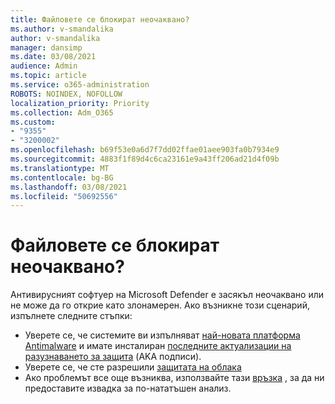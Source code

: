 ```yaml
---
title: Файловете се блокират неочаквано?
ms.author: v-smandalika
author: v-smandalika
manager: dansimp
ms.date: 03/08/2021
audience: Admin
ms.topic: article
ms.service: o365-administration
ROBOTS: NOINDEX, NOFOLLOW
localization_priority: Priority
ms.collection: Adm_O365
ms.custom:
- "9355"
- "3200002"
ms.openlocfilehash: b69f53e0a6d7f7dd02ffae01aee903fa0b7934e9
ms.sourcegitcommit: 4883f1f89d4c6ca23161e9a43ff206ad21d4f09b
ms.translationtype: MT
ms.contentlocale: bg-BG
ms.lasthandoff: 03/08/2021
ms.locfileid: "50692556"
---
```

# <a name="files-are-being-blocked-unexpectedly"></a>Файловете се блокират неочаквано?

Антивирусният софтуер на Microsoft Defender е засякъл неочаквано или не може да го открие като злонамерен. Ако възникне този сценарий, изпълнете следните стъпки:

- Уверете се, че системите ви изпълняват [най-новата платформа Antimalware](https://docs.microsoft.com/windows/security/threat-protection/microsoft-defender-antivirus/manage-updates-baselines-microsoft-defender-antivirus) и имате инсталиран [последните актуализации на разузнаването за защита](https://www.microsoft.com/security/encyclopedia/adlpackages.aspx) (AKA подписи).
- Уверете се, че сте разрешили [защитата на облака](https://docs.microsoft.com/windows/security/threat-protection/microsoft-defender-antivirus/enable-cloud-protection-microsoft-defender-antivirus)
- Ако проблемът все още възниква, използвайте тази [връзка](https://www.microsoft.com/wdsi/filesubmission) , за да ни предоставите извадка за по-нататъшен анализ.
